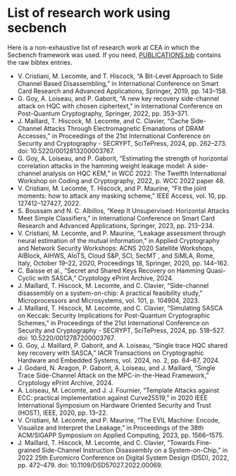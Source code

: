 # List of research work using secbench

Here is a non-exhaustive list of research work at CEA in which the Secbench framework was used.
If you need, [PUBLICATIONS.bib](./PUBLICATIONS.bib) contains the raw bibtex entries.

- V. Cristiani, M. Lecomte, and T. Hiscock, “A Bit-Level Approach to Side Channel Based Disassembling,” in International Conference on Smart Card Research and Advanced Applications, Springer, 2019, pp. 143–158.
- G. Goy, A. Loiseau, and P. Gaborit, “A new key recovery side-channel attack on HQC with chosen ciphertext,” in International Conference on Post-Quantum Cryptography, Springer, 2022, pp. 353–371.
- J. Maillard, T. Hiscock, M. Lecomte, and C. Clavier, “Cache Side-Channel Attacks Through Electromagnetic Emanations of DRAM Accesses,” in Proceedings of the 21st International Conference on Security and Cryptography - SECRYPT, SciTePress, 2024, pp. 262–273. doi: 10.5220/0012813200003767.
- G. Goy, A. Loiseau, and P. Gaborit, “Estimating the strength of horizontal correlation attacks in the hamming weight leakage model: A side-channel analysis on HQC KEM,” in WCC 2022: The Twelfth International Workshop on Coding and Cryptography, 2022, p. WCC 2022 paper 48.
- V. Cristiani, M. Lecomte, T. Hiscock, and P. Maurine, “Fit the joint moments: how to attack any masking scheme,” IEEE Access, vol. 10, pp. 127412–127427, 2022.
- S. Boussam and N. C. Albillos, “Keep It Unsupervised: Horizontal Attacks Meet Simple Classifiers,” in International Conference on Smart Card Research and Advanced Applications, Springer, 2023, pp. 213–234.
- V. Cristiani, M. Lecomte, and P. Maurine, “Leakage assessment through neural estimation of the mutual information,” in Applied Cryptography and Network Security Workshops: ACNS 2020 Satellite Workshops, AIBlock, AIHWS, AIoTS, Cloud S&P, SCI, SecMT , and SiMLA, Rome, Italy, October 19–22, 2020, Proceedings 18, Springer, 2020, pp. 144–162.
- C. Baisse et al., “Secret and Shared Keys Recovery on Hamming Quasi-Cyclic with SASCA,” Cryptology ePrint Archive, 2024.
- J. Maillard, T. Hiscock, M. Lecomte, and C. Clavier, “Side-channel disassembly on a system-on-chip: A practical feasibility study,” Microprocessors and Microsystems, vol. 101, p. 104904, 2023.
- J. Maillard, T. Hiscock, M. Lecomte, and C. Clavier, “Simulating SASCA on Keccak: Security Implications for Post-Quantum Cryptographic Schemes,” in Proceedings of the 21st International Conference on Security and Cryptography - SECRYPT, SciTePress, 2024, pp. 518–527. doi: 10.5220/0012787200003767.
- G. Goy, J. Maillard, P. Gaborit, and A. Loiseau, “Single trace HQC shared key recovery with SASCA,” IACR Transactions on Cryptographic Hardware and Embedded Systems, vol. 2024, no. 2, pp. 64–87, 2024.
- J. Godard, N. Aragon, P. Gaborit, A. Loiseau, and J. Maillard, “Single Trace Side-Channel Attack on the MPC-in-the-Head Framework,” Cryptology ePrint Archive, 2024.
- A. Loiseau, M. Lecomte, and J. J. Fournier, “Template Attacks against ECC: practical implementation against Curve25519,” in 2020 IEEE International Symposium on Hardware Oriented Security and Trust (HOST), IEEE, 2020, pp. 13–22.
- V. Cristiani, M. Lecomte, and P. Maurine, “The EVIL Machine: Encode, Visualize and Interpret the Leakage,” in Proceedings of the 38th ACM/SIGAPP Symposium on Applied Computing, 2023, pp. 1566–1575.
- J. Maillard, T. Hiscock, M. Lecomte, and C. Clavier, “Towards Fine-grained Side-Channel Instruction Disassembly on a System-on-Chip,” in 2022 25th Euromicro Conference on Digital System Design (DSD), 2022, pp. 472–479. doi: 10.1109/DSD57027.2022.00069.

